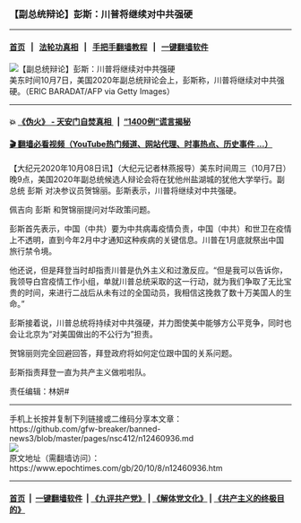 ### 【副总统辩论】彭斯：川普将继续对中共强硬
------------------------

#### [首页](https://github.com/gfw-breaker/banned-news3/blob/master/README.md) &nbsp;&nbsp;|&nbsp;&nbsp; [法轮功真相](https://github.com/begood0513/basic/blob/master/README.md)  &nbsp;&nbsp;|&nbsp;&nbsp; [手把手翻墙教程](https://github.com/gfw-breaker/guides/wiki)  &nbsp;&nbsp;|&nbsp;&nbsp; [一键翻墙软件](https://github.com/gfw-breaker/nogfw/blob/master/README.md)  



<div><img alt="【副总统辩论】彭斯：川普将继续对中共强硬" class="attachment-djy_600_400 size-djy_600_400 wp-post-image" src="https://i.epochtimes.com/assets/uploads/2020/10/GettyImages-1228947918-600x400.jpg"/>
<div class="caption">
 美东时间10月7日，美国2020年副总统辩论会上，彭斯称，川普将继续对中共强硬。（ERIC BARADAT/AFP via Getty Images）
</div></div><hr/>

#### 💥 [《伪火》 - 天安门自焚真相 ](http://158.247.195.190:10000/videos/blog/weihuo.html)&nbsp; |&nbsp; [“1400例”谎言揭秘  ](http://158.247.195.190:10000/videos/blog/jiexi1400.html)

#### [ 🎬  翻墙必看视频（YouTube热门频道、网站代理、时事热点、历史事件 ...）](https://github.com/gfw-breaker/links/blob/master/banned.md)

<div><p>
 【大纪元2020年10月08日讯】（大纪元记者林燕报导）美东时间周三（10月7日）晚9点，美国2020年副总统候选人辩论会将在犹他州盐湖城的犹他大学举行。副总统
 <ok href="https://www.epochtimes.com/gb/tag/%E5%BD%AD%E6%96%AF.html">
  彭斯
 </ok>
 对决参议员贺锦丽。彭斯表示，川普将继续对中共强硬。
</p>
<p style="text-align: center;">
</p>
<p>
 佩吉向
 <ok href="https://www.epochtimes.com/gb/tag/%E5%BD%AD%E6%96%AF.html">
  彭斯
 </ok>
 和贺锦丽提问对华政策问题。
</p>
<p>
 彭斯首先表示，中国（中共）要为中共病毒疫情负责，中国（中共）和世卫在疫情上不透明，直到今年2月中才通知这种疾病的关键信息。川普在1月底就祭出中国旅行禁令境。
</p>
<p>
 他还说，但是拜登当时却指责川普是仇外主义和过激反应。“但是我可以告诉你，我领导白宫疫情工作小组，单就川普总统采取的这一行动，就为我们争取了无比宝贵的时间，来进行二战后从未有过的全国动员，我相信这挽救了数十万美国人的生命。”
</p>
<p>
 彭斯接着说，川普总统将持续对中共强硬，并力图使美中能够方公平竞争，同时也会让北京为“对美国做出的不公行为”担责。
</p>
<p>
 贺锦丽则完全回避回答，拜登政府将如何定位跟中国的关系问题。
</p>
<p>
 彭斯指责拜登一直为共产主义做啦啦队。
</p>
<p>
 责任编辑：林妍#
</p>
</div>
<hr/>
手机上长按并复制下列链接或二维码分享本文章：<br/>
https://github.com/gfw-breaker/banned-news3/blob/master/pages/nsc412/n12460936.md <br/>
<a href='https://github.com/gfw-breaker/banned-news3/blob/master/pages/nsc412/n12460936.md'><img src='https://github.com/gfw-breaker/banned-news3/blob/master/pages/nsc412/n12460936.md.png'/></a> <br/>
原文地址（需翻墙访问）：https://www.epochtimes.com/gb/20/10/8/n12460936.htm


------------------------
#### [首页](https://github.com/gfw-breaker/banned-news3/blob/master/README.md) &nbsp;|&nbsp; [一键翻墙软件](https://github.com/gfw-breaker/nogfw/blob/master/README.md) &nbsp;| [《九评共产党》](https://github.com/gfw-breaker/9ping.md/blob/master/README.md#九评之一评共产党是什么) | [《解体党文化》](https://github.com/gfw-breaker/jtdwh.md/blob/master/README.md) | [《共产主义的终极目的》](https://github.com/gfw-breaker/gczydzjmd.md/blob/master/README.md)


<img src='http://gfw-breaker.win/banned-news3/pages/nsc412/n12460936.md' width='0px' height='0px'/>